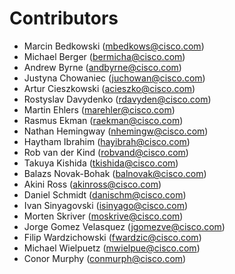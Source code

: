 # Contributors

- Marcin Bedkowski (mbedkows@cisco.com)
- Michael Berger (bermicha@cisco.com)
- Andrew Byrne (andbyrne@cisco.com)
- Justyna Chowaniec (juchowan@cisco.com)
- Artur Cieszkowski (acieszko@cisco.com)
- Rostyslav Davydenko (rdavyden@cisco.com)
- Martin Ehlers (marehler@cisco.com)
- Rasmus Ekman (raekman@cisco.com)
- Nathan Hemingway (nhemingw@cisco.com)
- Haytham Ibrahim (hayibrah@cisco.com)
- Rob van der Kind (robvand@cisco.com)
- Takuya Kishida (tkishida@cisco.com)
- Balazs Novak-Bohak (balnovak@cisco.com)
- Akini Ross (akinross@cisco.com)
- Daniel Schmidt (danischm@cisco.com)
- Ivan Sinyagovski (isinyago@cisco.com)
- Morten Skriver (moskrive@cisco.com)
- Jorge Gomez Velasquez (jgomezve@cisco.com)
- Filip Wardzichowski (fwardzic@cisco.com)
- Michael Wielpuetz (mwielpue@cisco.com)
- Conor Murphy (conmurph@cisco.com)
